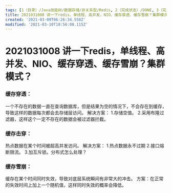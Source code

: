 ```yaml
---
tags: [1（目录）/Java技能树/数据存储/非关系型/Redis, 2（完成状态）/DONE, 3（完成时间）/2021/03/10, 缓存穿透, 缓存击穿, 缓存雪崩, Redis]
title: 2021031008 讲一下redis，单线程、高并发、NIO、缓存穿透、缓存雪崩？集群模式？
created: '2021-03-09T06:26:34.558Z'
modified: '2021-03-10T18:56:08.115Z'
---
```


# 2021031008 讲一下redis，单线程、高并发、NIO、缓存穿透、缓存雪崩？集群模式？

### 缓存穿透：
一个不存在的数据一直在查询数据库，但是结果为空的情况下，不会存在到缓存，导致这样的数据每次都会去存储层访问。
解决方案：
  1.存储空值。
  2.采用布隆过滤器，这样这个一定不存在的数据会被过滤器拦截。
### 缓存击穿：
热点数据在某个时间被超高并发访问。
解决方案：
 1.热点数据永不过期
 2.接口熔断限流。
 3.加互斥锁。分布式怎么处理？
### 缓存雪崩：
缓存在某个时间同时失效，导致对底层系统瞬间有非常大的冲击。
方案：在正常的失效时间上加上一个随机值，这样同时失效的概率会降低。
